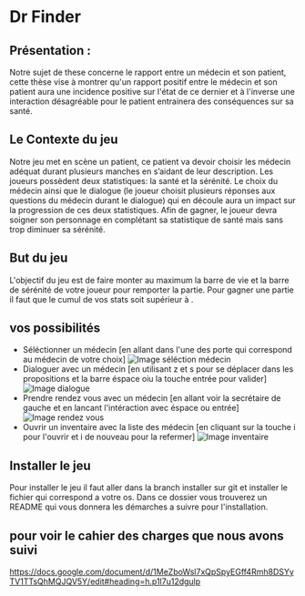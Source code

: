 # Dr Finder



## Présentation : 

Notre sujet de these concerne le rapport entre un médecin et son patient, cette thèse vise à montrer qu'un rapport positif entre le médecin et son patient aura une incidence positive sur l'état de ce dernier et à l'inverse une interaction désagréable pour le patient entrainera des conséquences sur sa santé.

## Le Contexte du jeu

Notre jeu met en scène un patient, ce patient va devoir choisir les médecin adéquat durant plusieurs manches en s’aidant de leur description. Les joueurs possèdent deux statistiques: la santé et la sérénité.
Le choix du médecin ainsi que le dialogue (le joueur choisit plusieurs réponses aux questions du médecin durant le dialogue) qui en découle aura un impact sur la progression de ces deux statistiques.
Afin de gagner, le joueur devra soigner son personnage en complétant sa statistique de santé mais sans trop diminuer sa sérénité.

## But du jeu

L'objectif du jeu est de faire monter au maximum la barre de vie et la barre de sérénité de votre joueur pour remporter la partie.
Pour gagner une partie il faut que le cumul de vos stats soit supérieur à .

## vos possibilités

- Séléctionner un médecin [en allant dans l'une des porte qui correspond au médecin de votre choix]
 ![ Image séléction médecin](images/portes.jpg)
- Dialoguer avec un médecin [en utilisant z et s pour se déplacer dans les propositions et la barre éspace oiu la touche entrée pour valider]
![ Image dialogue](images/dr_zen.jpg)
- Prendre rendez vous avec un médecin [en allant voir la secrétaire de gauche et en lancant l'intéraction avec éspace ou entrée]
![ Image rendez vous](images/rdv.jpg)
- Ouvrir un inventaire avec la liste des médecin [en cliquant sur la touche i pour l'ouvrir et i de nouveau pour la refermer]
![ Image inventaire](images/menu.jpg)

## Installer le jeu

Pour installer le jeu il faut aller dans la branch installer sur git et installer le fichier qui correspond a votre os.
Dans ce dossier vous trouverez un README qui vous donnera les démarches a suivre pour l'installation.

## pour voir le cahier des charges que nous avons suivi

https://docs.google.com/document/d/1MeZboWsl7xQpSpyEGff4Rmh8DSYyTV1TTsQhMQJQV5Y/edit#heading=h.p1l7u12dgulp
